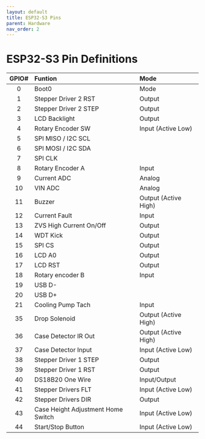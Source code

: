 ```yaml
---
layout: default
title: ESP32-S3 Pins
parent: Hardware
nav_order: 2
---
```


# ESP32-S3 Pin Definitions

<div class="code-example" markdown="1">

| GPIO# | Funtion                            | Mode                 |
| :---: | :--------------------------------- | :--------------------|
| 0     | Boot0                              | Mode                 |
| 1     | Stepper Driver 2 RST               | Output               |
| 2     | Stepper Driver 2 STEP              | Output               |
| 3     | LCD Backlight                      | Output               |
| 4     | Rotary Encoder SW                  | Input (Active Low)   |
| 5     | SPI MISO / I2C SCL                 |
| 6     | SPI MOSI / I2C SDA                 |
| 7     | SPI CLK                            |
| 8     | Rotary Encoder A                   | Input                |
| 9     | Current ADC                        | Analog               |
| 10    | VIN ADC                            | Analog               |
| 11    | Buzzer                             | Output (Active High) |
| 12    | Current Fault                      | Input                |
| 13    | ZVS High Current On/Off            | Output               |
| 14    | WDT Kick                           | Output               |
| 15    | SPI CS                             | Output               |
| 16    | LCD A0                             | Output               |
| 17    | LCD RST                            | Output               |
| 18    | Rotary encoder B                   | Input                |
| 19    | USB D-                             |
| 20    | USB D+                             |
| 21    | Cooling Pump Tach                  | Input                |
| 35    | Drop Solenoid                      | Output (Active High) |
| 36    | Case Detector IR Out               | Output (Active High) |
| 37    | Case Detector Input                | Input (Active Low)   |
| 38    | Stepper Driver 1 STEP              | Output               |
| 39    | Stepper Driver 1 RST               | Output               |
| 40    | DS18B20 One Wire                   | Input/Output         |
| 41    | Stepper Drivers FLT                | Input (Active Low)   |
| 42    | Stepper Drivers DIR                | Output               |
| 43    | Case Height Adjustment Home Switch | Input (Active Low)   |
| 44    | Start/Stop Button                  | Input (Active Low)   |

</div>